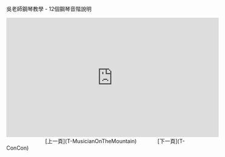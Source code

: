 ﻿---
keywords: 吳老師鋼琴教學 - 12個鋼琴音階說明
---
吳老師鋼琴教學 - 12個鋼琴音階說明

<iframe width="560" height="315" src="https://www.youtube.com/embed/sTo5sY-O0e0" title="12個鋼琴音階說明" frameborder="0" allow="accelerometer; autoplay; clipboard-write; encrypted-media; gyroscope; picture-in-picture; web-share" allowfullscreen></iframe>
&nbsp;&nbsp;&nbsp;&nbsp;&nbsp;&nbsp;&nbsp;&nbsp;&nbsp;&nbsp;&nbsp;&nbsp;
&nbsp;&nbsp;&nbsp;&nbsp;&nbsp;&nbsp;&nbsp;&nbsp;&nbsp;&nbsp;&nbsp;&nbsp;
[上一頁](T-MusicianOnTheMountain)
&nbsp;&nbsp;&nbsp;&nbsp;&nbsp;&nbsp;&nbsp;&nbsp;&nbsp;&nbsp;&nbsp;&nbsp;
[下一頁](T-ConCon)





